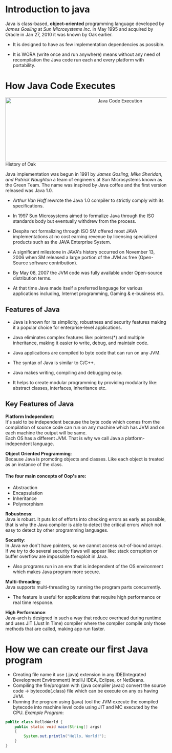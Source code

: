 # Introduction to java
Java is class-based, **object-oriented** programming language developed by *James Gosling* at *Sun Microsystems Inc.* in May 1995 and acquired by Oracle in Jan 27, 2010 it was known by Oak earlier.

- It is designed to have as few implementation dependencies as possible.

- It is WORA (write once and run anywhere) means without any need of recompilation the Java code run each and every platform with portability.

# How Java Code Executes

<div align="center">
  
<img src="https://github.com/user-attachments/assets/6fbace23-57fa-4761-a3d1-1352fb3cbd84" class="execution" alt="Java Code Execution" width=700 height=200>

</div

## History of Oak

Java implementation was begun in 1991 by *James Gosling, Mike Sheridan, and Patrick Naughton* a team of engineers at Sun Microsystems known as the Green Team. The name was inspired by Java coffee and the first version released was Java 1.0.
- *Arthur Van Hoff* rewrote the Java 1.0 compiler to strictly comply with its specifications.
- In 1997 Sun Microsystems aimed to formalize Java through the ISO standards body but eventually withdrew from the process.

- Despite not formalizing through ISO SM offered most JAVA implementations at no cost earning revenue by licensing specialized products such as the JAVA Enterprise System.

- A significant milestone in JAVA's history occurred on November 13, 2006 when SM released a large portion of the JVM as free (Open-Source software contribution).

- By May 08, 2007 the JVM code was fully available under Open-source distribution terms.

- At that time Java made itself a preferred language for various applications including, Internet programming, Gaming & e-business etc.

## Features of Java
- Java is known for its simplicity, robustness and security features making it a popular choice for enterprise-level applications.

- Java eliminates complex features like: pointers(*) and multiple inheritance, making it easier to write, debug, and maintain code.

- Java applications are compiled to byte code that can run on any JVM.

- The syntax of Java is similar to C/C++.

- Java makes writing, compiling and debugging easy.

- It helps to create modular programming by providing modularity like: abstract classes, interfaces, inheritance etc.

## Key Features of Java
**Platform Independent**:  
It's said to be independent because the byte code which comes from the compilation of source code can run on any machine which has JVM and on each machine the output will be same.  
Each OS has a different JVM. That is why we call Java a platform-independent language.

**Object Oriented Programming**:  
Because Java is promoting objects and classes. Like each object is treated as an instance of the class.  
#### The four main concepts of Oop's are:
- Abstraction  
- Encapsulation  
- Inheritance  
- Polymorphism

**Robustness**:  
Java is robust. It puts lot of efforts into checking errors as early as possible, that is why the Java compiler is able to detect the critical errors which not easy to detect by other programming languages.

**Security**:  
In Java we don't have pointers, so we cannot access out-of-bound arrays. If we try to do several security flaws will appear like: stack corruption or buffer overflow are impossible to exploit in Java.  
- Also programs run in an env that is independent of the OS environment which makes Java program more secure.

**Multi-threading**:  
Java supports multi-threading by running the program parts concurrently.  
- The feature is useful for applications that require high performance or real time response.

**High Performance**:  
Java-arch is designed in such a way that reduce overhead during runtime and uses JIT (Just In Time) compiler where the compiler compile only those methods that are called, making app run faster.

# How we can create our first Java program
- Creating file name it use (.java) extension in any IDE(Integrated Development Environment) IntelliJ IDEA, Eclipse, or NetBeans.
- Compiling the file/program with (java compiler javac) convert the source code -> bytecode(.class) file which can be execute on any os having JVM.
- Running the program using (java) tool the JVM execute the compiled bytecode into machine level code using JIT and MC executed by the CPU.
*Example Program*:
```java
public class HelloWorld {
    public static void main(String[] args)
    {
        System.out.println("Hello, World!");
    }
}
